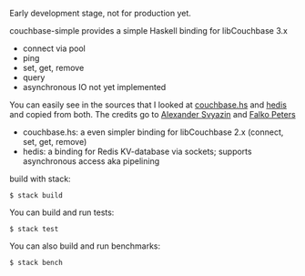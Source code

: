 Early development stage, not for production yet.

couchbase-simple provides a simple Haskell binding for libCouchbase 3.x

- connect via pool
- ping
- set, get, remove
- query
- asynchronous IO not yet implemented

You can easily see in the sources that I looked at [couchbase.hs](https://github.com/asvyazin/libcouchbase.hs) and
[hedis](https://github.com/informatikr/hedis) and copied from both.
The credits go to [Alexander Svyazin](https://github.com/asvyazin) and  [Falko Peters](https://github.com/informatikr)

- couchbase.hs: a even simpler binding for libCouchbase 2.x (connect, set, get, remove)
- hedis: a binding for Redis KV-database via sockets; supports asynchronous access aka pipelining

build with stack:

`$ stack build` 

You can build and run tests:

`$ stack test`

You can also build and run benchmarks:

`$ stack bench`

